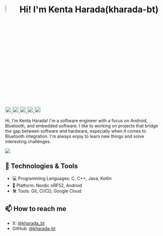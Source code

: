 # <img src="https://github.com/user-attachments/assets/02279a7c-19ee-4c17-a7b1-9359d7b3c5e0" width="8%"> Hi! I'm Kenta Harada(kharada-bt)
<p align="left">
    <a href="https://github.com/kharada-bt">
    <img height="20" src="https://komarev.com/ghpvc/?username=kharada-bt" />
  </a>
  <a href="https://github.com/kharada-bt">
    <img height="20" src="https://img.shields.io/github/followers/kharada-bt?label=follow&logo=github&style=flat" />
  </a>
  <a href="http://qiita.com/KentaHarada">
    <img height="20" src="https://qiita-badge.apiapi.app/s/KentaHarada/posts.svg" />
  </a>
  <a href="http://qiita.com/KentaHarada">
    <img height="20" src="https://qiita-badge.apiapi.app/s/KentaHarada/contributions.svg" />
  </a>
  <a href="https://zenn.dev/kharada">
    <img height="20" src="https://badgen.org/img/zenn/kharada/articles?style=plastic" />
  </a>
</p>

Hi, I'm Kenta Harada! I'm a software engineer with a focus on Android, Bluetooth, and embedded software.
I like to working on projects that bridge the gap between software and hardware, especially when it comes to Bluetooth integration.
I'm always enjoy to learn new things and solve interesting challenges. 

![](http://github-profile-summary-cards.vercel.app/api/cards/profile-details?username=kharada-bt&theme=transparent)

## 🔧 Technologies & Tools

- 💻 Programming Languages: C, C++, Java, Kotlin
- 🧰 Platform: Nordic nRF52, Android
- 🛠️ Tools: Git, CI/CD, Google Cloud

## 📫 How to reach me

- X: [@kharada_bt](https://twitter.com/kharada_bt)
- GitHub: [@kharada-bt](https://github.com/kharada-bt)
